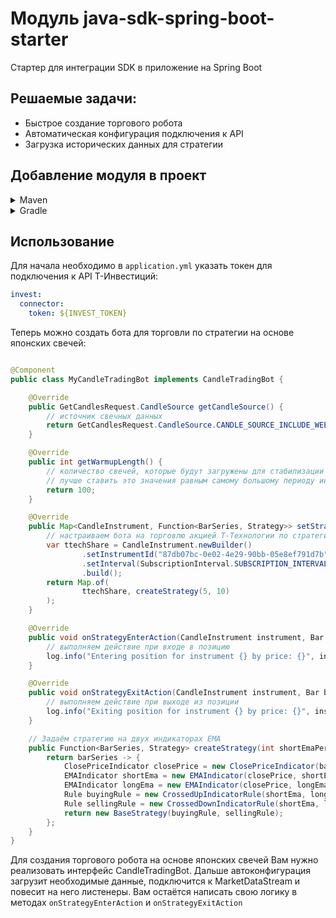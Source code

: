 # Модуль java-sdk-spring-boot-starter

Стартер для интеграции SDK в приложение на Spring Boot

## Решаемые задачи:

* Быстрое создание торгового робота
* Автоматическая конфигурация подключения к API
* Загрузка исторических данных для стратегии

## Добавление модуля в проект

<details>
<summary>Maven</summary>

```xml

<dependencies>
    ...
    <dependency>
        <groupId>ru.tinkoff.piapi</groupId>
        <artifactId>java-sdk-core</artifactId>
        <version>1.30</version>
    </dependency>
    <dependency>
        <groupId>ru.tinkoff.piapi</groupId>
        <artifactId>java-sdk-strategy</artifactId>
        <version>1.30</version>
    </dependency>
    <dependency>
        <groupId>ru.tinkoff.piapi</groupId>
        <artifactId>java-sdk-spring-boot-starter</artifactId>
        <version>1.30</version>
    </dependency>
    ...
</dependencies>
```

</details>
<details>
<summary>Gradle</summary>

```groovy
implementation 'ru.tinkoff.piapi:java-sdk-core:1.30'
implementation 'ru.tinkoff.piapi:java-sdk-strategy:1.30'
implementation 'ru.tinkoff.piapi:java-sdk-spring-boot-starter:1.30'
```

</details>

## Использование

Для начала необходимо в `application.yml` указать токен для подключения к API Т-Инвестиций:

```yaml
invest:
  connector:
    token: ${INVEST_TOKEN}
```

Теперь можно создать бота для торговли по стратегии на основе японских свечей:

```java

@Component
public class MyCandleTradingBot implements CandleTradingBot {

    @Override
    public GetCandlesRequest.CandleSource getCandleSource() {
        // источник свечных данных
        return GetCandlesRequest.CandleSource.CANDLE_SOURCE_INCLUDE_WEEKEND;
    }

    @Override
    public int getWarmupLength() {
        // количество свечей, которые будут загружены для стабилизации значений индикаторов
        // лучше ставить это значения равным самому большому периоду индикатора, используемого в Вашей стратегии
        return 100;
    }

    @Override
    public Map<CandleInstrument, Function<BarSeries, Strategy>> setStrategies() {
        // настраиваем бота на торговлю акцией Т-Технологии по стратегии ta4j
        var ttechShare = CandleInstrument.newBuilder()
                .setInstrumentId("87db07bc-0e02-4e29-90bb-05e8ef791d7b")
                .setInterval(SubscriptionInterval.SUBSCRIPTION_INTERVAL_ONE_MINUTE)
                .build();
        return Map.of(
                ttechShare, createStrategy(5, 10)
        );
    }

    @Override
    public void onStrategyEnterAction(CandleInstrument instrument, Bar bar) {
        // выполняем действие при входе в позицию
        log.info("Entering position for instrument {} by price: {}", instrument.getInstrumentId(), bar.getClosePrice());
    }

    @Override
    public void onStrategyExitAction(CandleInstrument instrument, Bar bar) {
        // выполняем действие при выходе из позиции
        log.info("Exiting position for instrument {} by price: {}", instrument.getInstrumentId(), bar.getClosePrice());
    }

    // Задаём стратегию на двух индикаторах EMA
    public Function<BarSeries, Strategy> createStrategy(int shortEmaPeriod, int longEmaPeriod) {
        return barSeries -> {
            ClosePriceIndicator closePrice = new ClosePriceIndicator(barSeries);
            EMAIndicator shortEma = new EMAIndicator(closePrice, shortEmaPeriod);
            EMAIndicator longEma = new EMAIndicator(closePrice, longEmaPeriod);
            Rule buyingRule = new CrossedUpIndicatorRule(shortEma, longEma);
            Rule sellingRule = new CrossedDownIndicatorRule(shortEma, longEma);
            return new BaseStrategy(buyingRule, sellingRule);
        };
    }
}
```

Для создания торгового робота на основе японских свечей Вам нужно реализовать интерфейс CandleTradingBot.
Дальше автоконфигурация загрузит необходимые данные, подключится к MarketDataStream и повесит на него листенеры.
Вам остаётся написать свою логику в методах `onStrategyEnterAction` и `onStrategyExitAction`
